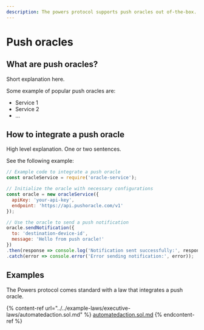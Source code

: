 ```yaml
---
description: The powers protocol supports push oracles out of-the-box.
---
```


# Push oracles

## What are push oracles?

Short explanation here.&#x20;

Some example of popular push oracles are:&#x20;

* Service 1
* Service 2
* ...&#x20;

## How to integrate a push oracle

High level explanation. One or two sentences.&#x20;

See the following example:&#x20;

```javascript
// Example code to integrate a push oracle
const oracleService = require('oracle-service');

// Initialize the oracle with necessary configurations
const oracle = new oracleService({
  apiKey: 'your-api-key',
  endpoint: 'https://api.pushoracle.com/v1'
});

// Use the oracle to send a push notification
oracle.sendNotification({
  to: 'destination-device-id',
  message: 'Hello from push oracle!'
})
.then(response => console.log('Notification sent successfully:', response))
.catch(error => console.error('Error sending notification:', error));
```

## Examples&#x20;

The Powers protocol comes standard with a law that integrates a push oracle.&#x20;

{% content-ref url="../../example-laws/executive-laws/automatedaction.sol.md" %}
[automatedaction.sol.md](../../example-laws/executive-laws/automatedaction.sol.md)
{% endcontent-ref %}









